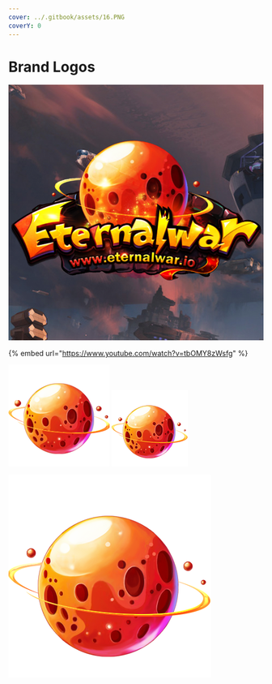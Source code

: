 ```yaml
---
cover: ../.gitbook/assets/16.PNG
coverY: 0
---
```


# Brand Logos

![](../.gitbook/assets/logo.png)

{% embed url="https://www.youtube.com/watch?v=tbOMY8zWsfg" %}

![200X200](<../.gitbook/assets/200X200 (1).PNG>) ![150X50](../.gitbook/assets/150x150.PNG)



![400X400](../.gitbook/assets/400x400.PNG)


